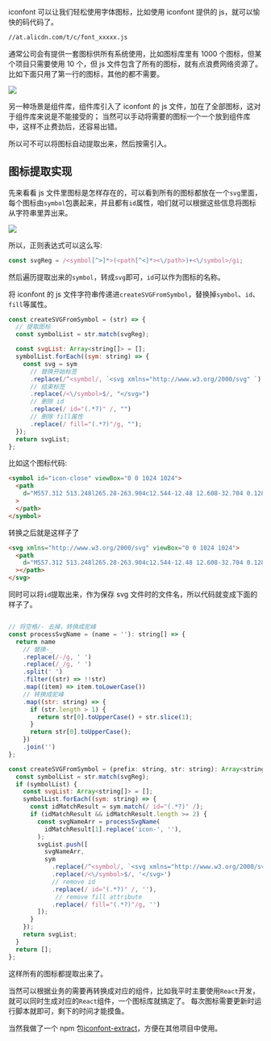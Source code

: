 iconfont 可以让我们轻松使用字体图标，比如使用 iconfont 提供的 js，就可以愉快的码代码了。

```html
//at.alicdn.com/t/c/font_xxxxx.js
```

通常公司会有提供一套图标供所有系统使用，比如图标库里有 1000 个图标，但某个项目只需要使用 10 个，但 js 文件包含了所有的图标，就有点浪费网络资源了。比如下面只用了第一行的图标，其他的都不需要。

![](https://file.vwood.xyz/2023/11/30/upload_fxl1cr4dovd9o061u4kesn0huu3eh95v.png)

另一种场景是组件库，组件库引入了 iconfont 的 js 文件，加在了全部图标，这对于组件库来说是不能接受的；
当然可以手动将需要的图标一个一个放到组件库中，这样不止费劲后，还容易出错。

所以可不可以将图标自动提取出来，然后按需引入。

## 图标提取实现

先来看看 js 文件里图标是怎样存在的，可以看到所有的图标都放在一个`svg`里面，每个图标由`symbol`包裹起来，并且都有`id`属性，咱们就可以根据这些信息将图标从字符串里弄出来。

![](https://file.vwood.xyz/2023/11/30/upload_j06zx65jmsv8xiet50bfxefv5eop03m5.png)

所以，正则表达式可以这么写:

```js
const svgReg = /<symbol[^>]*>(<path[^<]*><\/path>)+<\/symbol>/gi;
```

然后遍历提取出来的`symbol`，转成`svg`即可，`id`可以作为图标的名称。

将 iconfont 的 js 文件字符串传递进`createSVGFromSymbol`，替换掉`symbol`、`id`、`fill`等属性。

```js
const createSVGFromSymbol = (str) => {
  // 提取图标
  const symbolList = str.match(svgReg);

  const svgList: Array<string[]> = [];
  symbolList.forEach((sym: string) => {
    const svg = sym
      // 替换开始标签
      .replace(/^<symbol/, `<svg xmlns="http://www.w3.org/2000/svg" `)
      // 结束标签
      .replace(/<\/symbol>$/, "</svg>")
      // 删除 id
      .replace(/ id="(.*?)" /, "")
      // 删除 fill属性
      .replace(/ fill="(.*?)"/g, "");
  });
  return svgList;
};
```

比如这个图标代码:

```html
<symbol id="icon-close" viewBox="0 0 1024 1024">
  <path
    d="M557.312 513.248l265.28-263.904c12.544-12.48 12.608-32.704 0.128-45.248-12.512-12.576-32.704-12.608-45.248-0.128l-265.344 263.936-263.04-263.84C236.64 191.584 216.384 191.52 203.84 204 191.328 216.48 191.296 236.736 203.776 249.28l262.976 263.776L201.6 776.8c-12.544 12.48-12.608 32.704-0.128 45.248 6.24 6.272 14.464 9.44 22.688 9.44 8.16 0 16.32-3.104 22.56-9.312l265.216-263.808 265.44 266.24c6.24 6.272 14.432 9.408 22.656 9.408 8.192 0 16.352-3.136 22.592-9.344 12.512-12.48 12.544-32.704 0.064-45.248L557.312 513.248z"
  >
  </path>
</symbol>
```

转换之后就是这样子了

```html
<svg xmlns="http://www.w3.org/2000/svg" viewBox="0 0 1024 1024">
  <path
    d="M557.312 513.248l265.28-263.904c12.544-12.48 12.608-32.704 0.128-45.248-12.512-12.576-32.704-12.608-45.248-0.128l-265.344 263.936-263.04-263.84C236.64 191.584 216.384 191.52 203.84 204 191.328 216.48 191.296 236.736 203.776 249.28l262.976 263.776L201.6 776.8c-12.544 12.48-12.608 32.704-0.128 45.248 6.24 6.272 14.464 9.44 22.688 9.44 8.16 0 16.32-3.104 22.56-9.312l265.216-263.808 265.44 266.24c6.24 6.272 14.432 9.408 22.656 9.408 8.192 0 16.352-3.136 22.592-9.344 12.512-12.48 12.544-32.704 0.064-45.248L557.312 513.248z"
  ></path>
</svg>
```

同时可以将`id`提取出来，作为保存 svg 文件时的文件名，所以代码就变成下面的样子了。

```js

// 将空格/- 去掉，转换成驼峰
const processSvgName = (name = ''): string[] => {
  return name
    // 替换-_
    .replace(/-/g, ' ')
    .replace(/_/g, ' ')
    .split(' ')
    .filter((str) => !!str)
    .map((item) => item.toLowerCase())
    // 转换成驼峰
    .map((str: string) => {
      if (str.length > 1) {
        return str[0].toUpperCase() + str.slice(1);
      }
      return str[0].toUpperCase();
    })
    .join('')
};

const createSVGFromSymbol = (prefix: string, str: string): Array<string[]> => {
  const symbolList = str.match(svgReg);
  if (symbolList) {
    const svgList: Array<string[]> = [];
    symbolList.forEach((sym: string) => {
      const idMatchResult = sym.match(/ id="(.*?)" /);
      if (idMatchResult && idMatchResult.length >= 2) {
        const svgNameArr = processSvgName(
          idMatchResult[1].replace('icon-', ''),
        );
        svgList.push([
          svgNameArr,
          sym
            .replace(/^<symbol/, `<svg xmlns="http://www.w3.org/2000/svg" `)
            .replace(/<\/symbol>$/, '</svg>')
            // remove id
            .replace(/ id="(.*?)" /, ''),
             // remove fill attribute
            .replace(/ fill="(.*?)"/g, '')
        ]);
      }
    });
    return svgList;
  }
  return [];
};
```

这样所有的图标都提取出来了。

当然可以根据业务的需要再转换成对应的组件，比如我平时主要使用`React`开发，就可以同时生成对应的`React`组件，一个图标库就搞定了。
每次图标需要更新时运行脚本就即可，剩下的时间才能摸鱼。

当然我做了一个 npm 包[iconfont-extract](https://www.npmjs.com/package/iconfont-extract)，方便在其他项目中使用。

